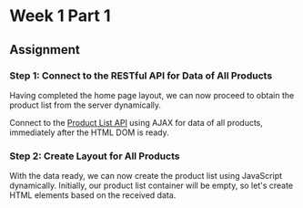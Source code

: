 # Week 1 Part 1

## Assignment

### Step 1: Connect to the RESTful API for Data of All Products

Having completed the home page layout, we can now proceed to obtain the product list from the server dynamically.

Connect to the [Product List API](https://github.com/AppWorks-School-Materials/API-Doc/tree/master/Stylish#product-list-api) using AJAX for data of all products, immediately after the HTML DOM is ready.

### Step 2: Create Layout for All Products

With the data ready, we can now create the product list using JavaScript dynamically. Initially, our product list container will be empty, so let's create HTML elements based on the received data.
